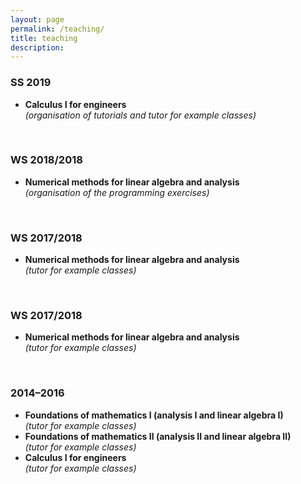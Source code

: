 ```yaml
---
layout: page
permalink: /teaching/
title: teaching
description:
---
```



<h3 class="year">SS 2019</h3>

- **Calculus I for engineers** <br/>
  *(organisation of tutorials and tutor for example classes)*

<br/>
<h3 class="year">WS 2018/2018</h3>

- **Numerical methods for linear algebra and analysis**  <br/>
  *(organisation of the programming exercises)*

<br/>
<h3 class="year">WS 2017/2018</h3>

- **Numerical methods for linear algebra and analysis**  <br/>
  *(tutor for example classes)*


<br/>
<h3 class="year">WS 2017/2018</h3>

- **Numerical methods for linear algebra and analysis**  <br/>
  *(tutor for example classes)*

<br/>
<h3 class="year">2014–2016</h3>

- **Foundations of mathematics I (analysis I and linear algebra I)**  <br/>
  *(tutor for example classes)*
- **Foundations of mathematics II (analysis II and linear algebra II)**  <br/>
  *(tutor for example classes)*
- **Calculus I for engineers** <br/>
  *(tutor for example classes)*
